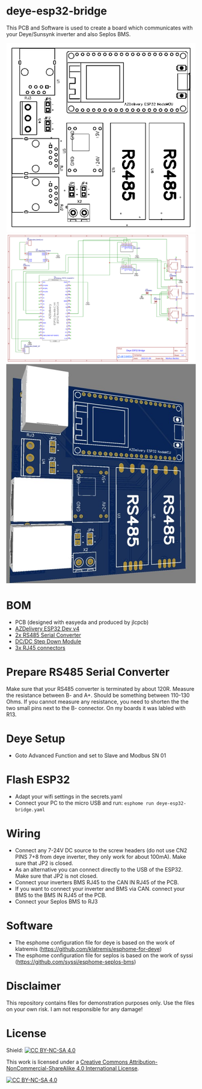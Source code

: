 # deye-esp32-bridge

This PCB and Software is used to create a board which communicates with your Deye/Sunsynk inverter and also Seplos BMS.

<img src="img/board.svg">
<img src="img/schematic.svg">
<img src="img/3d.jpg">

# BOM
 - PCB (designed with easyeda and produced by jlcpcb)
 - [AZDelivery ESP32 Dev v4](https://amzn.to/41Sd0v4)
 - [2x RS485 Serial Converter](https://amzn.to/3L1OmBq)
 - [DC/DC Step Down Module](https://amzn.to/3oFFiur)
 - [3x RJ45 connectors](https://amzn.to/3AqmPo8)

# Prepare RS485 Serial Converter
Make sure that your RS485 converter is terminated by about 120R. 
Measure the resistance between B- and A+. Should be something between 110-130 Ohms. 
If you cannot measure any resistance, you need to shorten the the two small pins next to the B- connector. 
On my boards it was labled with R13.

# Deye Setup
 - Goto Advanced Function and set to Slave and Modbus SN 01

# Flash ESP32
 - Adapt your wifi settings in the secrets.yaml
 - Connect your PC to the micro USB and run: ```esphome run deye-esp32-bridge.yaml```

# Wiring
 - Connect any 7-24V DC source to the screw headers (do not use CN2 PINS 7+8 from deye inverter, they only work for about 100mA). Make sure that JP2 is closed.
 - As an alternative you can connect directly to the USB of the ESP32. Make sure that JP2 is not closed.
 - Connect your inverters BMS RJ45 to the CAN IN RJ45 of the PCB.
 - If you want to connect your inverter and BMS via CAN. connect your BMS to the BMS IN RJ45 of the PCB.
 - Connect your Seplos BMS to RJ3
 
# Software
 - The esphome configuration file for deye is based on the work of klatremis (https://github.com/klatremis/esphome-for-deye)
 - The esphome configuration file for seplos is based on the work of syssi (https://github.com/syssi/esphome-seplos-bms)
 
# Disclaimer

This repository contains files for demonstration purposes only. Use the files on your own risk. I am not responsible for any damage!

# License

Shield: [![CC BY-NC-SA 4.0][cc-by-nc-sa-shield]][cc-by-nc-sa]

This work is licensed under a
[Creative Commons Attribution-NonCommercial-ShareAlike 4.0 International License][cc-by-nc-sa].

[![CC BY-NC-SA 4.0][cc-by-nc-sa-image]][cc-by-nc-sa]

[cc-by-nc-sa]: http://creativecommons.org/licenses/by-nc-sa/4.0/
[cc-by-nc-sa-image]: https://licensebuttons.net/l/by-nc-sa/4.0/88x31.png
[cc-by-nc-sa-shield]: https://img.shields.io/badge/License-CC%20BY--NC--SA%204.0-lightgrey.svg
